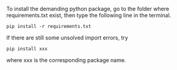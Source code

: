 To install the demanding python package, go to the folder where requirements.txt exist, then type the following line in the terminal.

```
pip install -r requirements.txt
```

If there are still some unsolved import errors, try 

```
pip install xxx
```

where xxx is the corresponding package name.